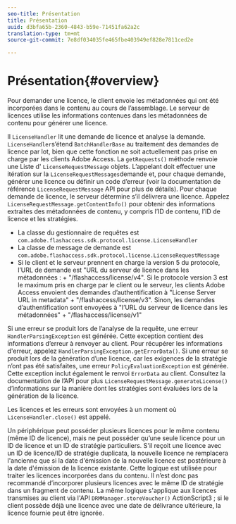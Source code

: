 ```yaml
---
seo-title: Présentation
title: Présentation
uuid: d3bfa65b-2360-4843-b59e-71451fa62a2c
translation-type: tm+mt
source-git-commit: 7e8df034035fe465fbe403949ef828e7811ced2e

---
```



# Présentation{#overview}

Pour demander une licence, le client envoie les métadonnées qui ont été incorporées dans le contenu au cours de l’assemblage. Le serveur de licences utilise les informations contenues dans les métadonnées de contenu pour générer une licence.

Il `LicenseHandler` lit une demande de licence et analyse la demande. `LicenseHandler`s’étend `BatchHandlerBase` au traitement des demandes de licence par lot, bien que cette fonction ne soit actuellement pas prise en charge par les clients Adobe Access. La `getRequests()` méthode renvoie une Liste d&#39; `LicenseRequestMessage` objets. L’appelant doit effectuer une itération sur la `LicenseRequestMessages`demande et, pour chaque demande, générer une licence ou définir un code d’erreur (voir la documentation de référence `LicenseRequestMessage` API pour plus de détails). Pour chaque demande de licence, le serveur détermine s’il délivrera une licence. Appelez `LicenseRequestMessage.getContentInfo()` pour obtenir des informations extraites des métadonnées de contenu, y compris l’ID de contenu, l’ID de licence et les stratégies.

* La classe du gestionnaire de requêtes est `com.adobe.flashaccess.sdk.protocol.license.LicenseHandler`
* La classe de message de demande est `com.adobe.flashaccess.sdk.protocol.license.LicenseRequestMessage`
* Si le client et le serveur prennent en charge la version 5 du protocole, l’URL de demande est &quot;URL du serveur de licence dans les métadonnées : + &quot;/flashaccess/license/v4&quot;. Si le protocole version 3 est le maximum pris en charge par le client ou le serveur, les clients Adobe Access envoient des demandes d’authentification à &quot;License Server URL in metadata&quot; + &quot;/flashaccess/license/v3&quot;. Sinon, les demandes d’authentification sont envoyées à &quot;l’URL du serveur de licence dans les métadonnées&quot; + &quot;/flashaccess/license/v1&quot;

Si une erreur se produit lors de l’analyse de la requête, une erreur `HandlerParsingException` est générée. Cette exception contient des informations d’erreur à renvoyer au client. Pour récupérer les informations d&#39;erreur, appelez `HandlerParsingException.getErrorData()`. Si une erreur se produit lors de la génération d’une licence, car les exigences de la stratégie n’ont pas été satisfaites, une erreur `PolicyEvaluationException` est générée. Cette exception inclut également le renvoi `ErrorData` au client. Consultez la documentation de l’API pour plus `LicenseRequestMessage.generateLicense()` d’informations sur la manière dont les stratégies sont évaluées lors de la génération de la licence.

Les licences et les erreurs sont envoyées à un moment où `LicenseHandler.close()` est appelé.

Un périphérique peut posséder plusieurs licences pour le même contenu (même ID de licence), mais ne peut posséder qu’une seule licence pour un ID de licence et un ID de stratégie particuliers. S&#39;il reçoit une licence avec un ID de licence/ID de stratégie duplicata, la nouvelle licence ne remplacera l&#39;ancienne que si la date d&#39;émission de la nouvelle licence est postérieure à la date d&#39;émission de la licence existante. Cette logique est utilisée pour traiter les licences incorporées dans du contenu. Il n’est donc pas recommandé d’incorporer plusieurs licences avec le même ID de stratégie dans un fragment de contenu. La même logique s&#39;applique aux licences transmises au client via l&#39;API `DRMManager.storeVoucher()` ActionScript3 ; si le client possède déjà une licence avec une date de délivrance ultérieure, la licence fournie peut être ignorée.
